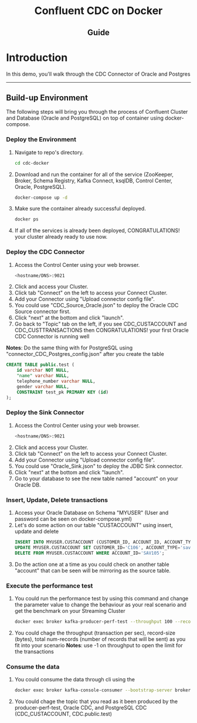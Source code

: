 # <div align="center">Confluent CDC on Docker</div>

## <div align="center">Guide</div>

# Introduction

In this demo, you'll walk through the CDC Connector of Oracle and Postgres

---

## Build-up Environment

The following steps will bring you through the process of Confluent Cluster and Database (Oracle and PostgreSQL) on top of container using docker-compose.


### Deploy the Environment

1. Navigate to repo's directory.
   ```bash
   cd cdc-docker
   ```
1. Download and run the container for all of the service (ZooKeeper, Broker, Schema Registry, Kafka Connect, ksqlDB, Control Center, Oracle, PostgreSQL).
   ```bash
   docker-compose up -d
   ```
1. Make sure the container already successful deployed.
   ```bash
   docker ps
   ```
1. If all of the services is already been deployed, CONGRATULATIONS! your cluster already ready to use now.

### Deploy the CDC Connector

1. Access the Control Center using your web browser.
   ```bash
   <hostname/DNS>:9021
   ```
2. Click and access your Cluster.
3. Click tab "Connect" on the left to access your Connect Cluster.
4. Add your Connector using "Upload connector config file".
5. You could use "CDC_Source_Oracle.json" to deploy the Oracle CDC Source connector first.
6. Click "next" at the bottom and click "launch".
7. Go back to "Topic" tab on the left, if you see CDC_CUSTACCOUNT and CDC_CUSTTRANSACTIONS then CONGRATULATIONS! your first Oracle CDC Connector is running well

**Notes**: Do the same thing with for PostgreSQL using "connector_CDC_Postgres_config.json" after you create the table
```sql
CREATE TABLE public.test (
	id varchar NOT NULL,
	"name" varchar NULL,
	telephone_number varchar NULL,
	gender varchar NULL,
	CONSTRAINT test_pk PRIMARY KEY (id)
);
```

### Deploy the Sink Connector

1. Access the Control Center using your web browser.
   ```bash
   <hostname/DNS>:9021
   ```
2. Click and access your Cluster.
3. Click tab "Connect" on the left to access your Connect Cluster.
4. Add your Connector using "Upload connector config file".
5. You could use "Oracle_Sink.json" to deploy the JDBC Sink connector.
6. Click "next" at the bottom and click "launch".
7. Go to your database to see the new table named "account" on your Oracle DB.

### Insert, Update, Delete transactions

1. Access your Oracle Database on Schema "MYUSER" (User and password can be seen on docker-compose.yml)
2. Let's do some action on our table "CUSTACCOUNT" using insert, update and delete
   ```sql
   INSERT INTO MYUSER.CUSTACCOUNT (CUSTOMER_ID, ACCOUNT_ID, ACCOUNT_TYPE, ACCOUNT_OPENING_DATE) VALUES('C105', 'SAV105', 'savings', sysdate);
   UPDATE MYUSER.CUSTACCOUNT SET CUSTOMER_ID='C106', ACCOUNT_TYPE='savings', ACCOUNT_OPENING_DATE=sysdate WHERE ACCOUNT_ID='SAV105';
   DELETE FROM MYUSER.CUSTACCOUNT WHERE ACCOUNT_ID='SAV105';
   ```
3. Do the action one at a time as you could check on another table "account" that can be seen will be mirroring as the source table.

### Execute the performance test

1. You could run the performance test by using this command and change the parameter value to change the behaviour as your real scenario and get the benchmark on your Streaming Cluster
   ```bash
   docker exec broker kafka-producer-perf-test --throughput 100 --record-size 1000 --num-records 10000 --topic perf-test-topic --producer-props linger.ms=1500 batch.size=300000 bootstrap.servers=broker:29092
   ```
2. You could chage the throughput (transaction per sec), record-size (bytes), total num-records (number of records that will be sent) as you fit into your scenario
**Notes**: use -1 on throughput to open the limit for the transactions

### Consume the data

1. You could consume the data through cli using the
   ```bash
   docker exec broker kafka-console-consumer --bootstrap-server broker:29092 --topic perf-test-topic --from-beginning
   ```
2. You could chage the topic that you read as it been produced by the producer-perf-test, Oracle CDC, and PostgreSQL CDC (CDC_CUSTACCOUNT, CDC.public.test)
